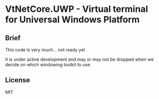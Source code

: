 # VtNetCore.UWP - Virtual terminal for Universal Windows Platform

## Brief

This code is very much... not ready yet

It is under active development and may or may not be dropped when we decide on which windowing toolkit to use.

## License

MIT
